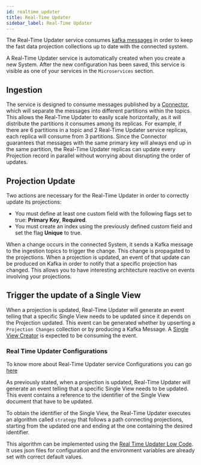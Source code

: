 ```yaml
---
id: realtime_updater
title: Real-Time Updater
sidebar_label: Real-Time Updater
---
```


The Real-Time Updater service consumes [kafka messages](https://kafka.apache.org/intro#intro_concepts_and_terms) in order to keep the fast data projection collections up to date with the connected system.

A Real-Time Updater service is automatically created when you create a new System.
After the new configuration has been saved, this service is visible as one of your services in the `Microservices` section.

## Ingestion

The service is designed to consume messages published by a [Connector](/fast_data/connectors/overview.md), which will separate the messages into different partitions within the topics. This allows the Real-Time Updater to easily scale horizontally, as it will distribute the partitions it consumes among its replicas. For example, if there are 6 partitions in a topic and 2 Real-Time Updater service replicas, each replica will consume from 3 partitions. Since the Connector guarantees that messages with the same primary key will always end up in the same partition, the Real-Time Updater replicas can update every Projection record in parallel without worrying about disrupting the order of updates.

## Projection Update

Two actions are necessary for the Real-Time Updater in order to correctly update its projections:

- You must define at least one custom field with the following flags set to true: **Primary Key**, **Required**.
- You must create an index using the previously defined custom field and set the flag **Unique** to true.

When a change occurs in the connected System, it sends a Kafka message to the ingestion topics to trigger the change. This change is propagated to the projections. When a projection is updated, an event of that update can be produced on Kafka in order to notify that a specific projection has changed. This allows you to have interesting architecture reactive on events involving your projections.

## Trigger the update of a Single View

When a projection is updated, Real-Time Updater will generate an event telling that a specific Single View needs to be updated since it depends on the Projection updated. This event can be generated whether by upserting a `Projection Changes` collection or by producing a Kafka Message. A [Single View Creator](https://kafka.apache.org/intro#intro_concepts_and_terms) is expected to be consuming the event.

### Real Time Updater Configurations

To know more about Real-Time Updater service Configurations you can go [here](/fast_data/configuration/realtime_updater.md)

As previously stated, when a projection is updated, Real-Time Updater will generate an event telling that a specific Single View needs to be updated. This event contains a reference to the identifier of the Single View document that have to be updated. 

To obtain the identifier of the Single View, the Real-Time Updater executes an algorithm called `strategy` that follows a path connecting projections, starting from the updated one and ending at the one containing the desired identifier.

This algorithm can be implemented using the [Real Time Updater Low Code](/fast_data/configuration/realtime_updater.md). It uses json files for configuration and the environment variables are already set with correct default values.
